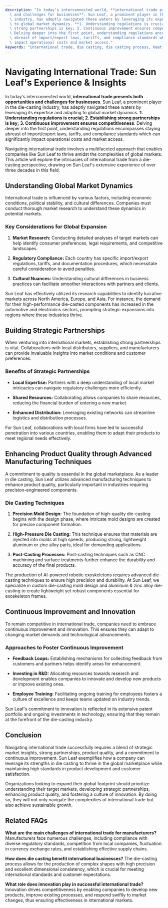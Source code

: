 ```yaml
---
description: "In today's interconnected world, **international trade presents both opportunities\
  \ and challenges for businesses**. Sun Leaf, a prominent player in the die-casting\
  \ industry, has adeptly navigated these waters by leveraging its expertise and adapting\
  \ to global market dynamics. **1. Understanding regulations is crucial; 2. Establishing\
  \ strong partnerships is key; 3. Continuous improvement ensures competitiveness**.\
  \ Delving deeper into the first point, understanding regulations encompasses staying\
  \ abreast of import/export laws, tariffs, and compliance standards which can significantly\
  \ impact operational costs and market access."
keywords: "international trade, die casting, die casting process, heat dissipation performance"
---
```

# Navigating International Trade: Sun Leaf's Experience & Insights

In today's interconnected world, **international trade presents both opportunities and challenges for businesses**. Sun Leaf, a prominent player in the die-casting industry, has adeptly navigated these waters by leveraging its expertise and adapting to global market dynamics. **1. Understanding regulations is crucial; 2. Establishing strong partnerships is key; 3. Continuous improvement ensures competitiveness**. Delving deeper into the first point, understanding regulations encompasses staying abreast of import/export laws, tariffs, and compliance standards which can significantly impact operational costs and market access.

Navigating international trade involves a multifaceted approach that enables companies like Sun Leaf to thrive amidst the complexities of global markets. This article will explore the intricacies of international trade from a die-casting perspective, drawing on Sun Leaf's extensive experience of over three decades in this field. 

## Understanding Global Market Dynamics

International trade is influenced by various factors, including economic conditions, political stability, and cultural differences. Companies must conduct thorough market research to understand these dynamics in potential markets. 

### Key Considerations for Global Expansion

1. **Market Research:** Conducting detailed analyses of target markets can help identify consumer preferences, legal requirements, and competitive landscapes.
   
2. **Regulatory Compliance:** Each country has specific import/export regulations, tariffs, and documentation procedures, which necessitate careful consideration to avoid penalties.
  
3. **Cultural Nuances:** Understanding cultural differences in business practices can facilitate smoother interactions with partners and clients.

Sun Leaf has effectively utilized its research capabilities to identify lucrative markets across North America, Europe, and Asia. For instance, the demand for their high-performance die-casted components has increased in the automotive and electronics sectors, prompting strategic expansions into regions where these industries thrive.

## Building Strategic Partnerships

When venturing into international markets, establishing strong partnerships is vital. Collaborations with local distributors, suppliers, and manufacturers can provide invaluable insights into market conditions and customer preferences.

### Benefits of Strategic Partnerships

- **Local Expertise:** Partners with a deep understanding of local market intricacies can navigate regulatory challenges more efficiently.
  
- **Shared Resources:** Collaborating allows companies to share resources, reducing the financial burden of entering a new market.
  
- **Enhanced Distribution:** Leveraging existing networks can streamline logistics and distribution processes.

For Sun Leaf, collaborations with local firms have led to successful penetration into various countries, enabling them to adapt their products to meet regional needs effectively.

## Enhancing Product Quality through Advanced Manufacturing Techniques

A commitment to quality is essential in the global marketplace. As a leader in die casting, Sun Leaf utilizes advanced manufacturing techniques to enhance product quality, particularly important in industries requiring precision-engineered components.

### Die Casting Techniques

1. **Precision Mold Design:** The foundation of high-quality die-casting begins with the design phase, where intricate mold designs are created for precise component formation.
  
2. **High-Pressure Die Casting:** This technique ensures that materials are injected into molds at high speeds, producing strong, lightweight aluminum or zinc alloy parts, ideal for demanding applications.
  
3. **Post-Casting Processes:** Post-casting techniques such as CNC machining and surface treatments further enhance the durability and accuracy of the final products.

The production of AI-powered robotic exoskeletons requires advanced die-casting techniques to ensure high precision and durability. At Sun Leaf, we specialize in custom die-casting mold design and aluminum & zinc alloy die-casting to create lightweight yet robust components essential for exoskeleton frames.

## Continuous Improvement and Innovation

To remain competitive in international trade, companies need to embrace continuous improvement and innovation. This ensures they can adapt to changing market demands and technological advancements.

### Approaches to Foster Continuous Improvement

- **Feedback Loops:** Establishing mechanisms for collecting feedback from customers and partners helps identify areas for enhancement.
  
- **Investing in R&D:** Allocating resources towards research and development enables companies to innovate and develop new products or improve existing ones.
  
- **Employee Training:** Facilitating ongoing training for employees fosters a culture of excellence and keeps teams updated on industry trends.

Sun Leaf's commitment to innovation is reflected in its extensive patent portfolio and ongoing investments in technology, ensuring that they remain at the forefront of the die-casting industry.

## Conclusion

Navigating international trade successfully requires a blend of strategic market insights, strong partnerships, product quality, and a commitment to continuous improvement. Sun Leaf exemplifies how a company can leverage its strengths in die casting to thrive in the global marketplace while maintaining high standards in product development and customer satisfaction.

Organizations looking to expand their global footprint should prioritize understanding their target markets, developing strategic partnerships, enhancing product quality, and fostering a culture of innovation. By doing so, they will not only navigate the complexities of international trade but also achieve sustainable growth.

## Related FAQs

**What are the main challenges of international trade for manufacturers?** Manufacturers face numerous challenges, including compliance with diverse regulatory standards, competition from local companies, fluctuation in currency exchange rates, and establishing effective supply chains.

**How does die casting benefit international businesses?** The die-casting process allows for the production of complex shapes with high precision and excellent dimensional consistency, which is crucial for meeting international standards and customer expectations.

**What role does innovation play in successful international trade?** Innovation drives competitiveness by enabling companies to develop new products, improve existing processes, and respond swiftly to market changes, thus ensuring effectiveness in international markets.
